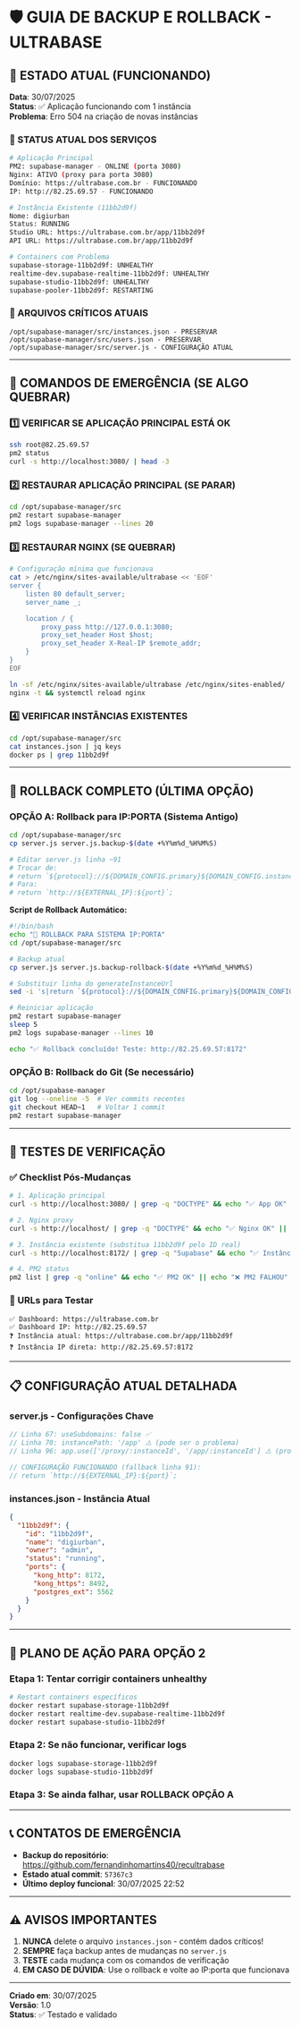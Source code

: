 # 🛡️ GUIA DE BACKUP E ROLLBACK - ULTRABASE

## 📸 ESTADO ATUAL (FUNCIONANDO)
**Data**: 30/07/2025  
**Status**: ✅ Aplicação funcionando com 1 instância  
**Problema**: Erro 504 na criação de novas instâncias  

### 🔄 STATUS ATUAL DOS SERVIÇOS
```bash
# Aplicação Principal
PM2: supabase-manager - ONLINE (porta 3080)
Nginx: ATIVO (proxy para porta 3080)
Domínio: https://ultrabase.com.br - FUNCIONANDO
IP: http://82.25.69.57 - FUNCIONANDO

# Instância Existente (11bb2d9f)
Nome: digiurban
Status: RUNNING
Studio URL: https://ultrabase.com.br/app/11bb2d9f
API URL: https://ultrabase.com.br/app/11bb2d9f

# Containers com Problema
supabase-storage-11bb2d9f: UNHEALTHY
realtime-dev.supabase-realtime-11bb2d9f: UNHEALTHY  
supabase-studio-11bb2d9f: UNHEALTHY
supabase-pooler-11bb2d9f: RESTARTING
```

### 📁 ARQUIVOS CRÍTICOS ATUAIS
```
/opt/supabase-manager/src/instances.json - PRESERVAR
/opt/supabase-manager/src/users.json - PRESERVAR
/opt/supabase-manager/src/server.js - CONFIGURAÇÃO ATUAL
```

---

## 🚨 COMANDOS DE EMERGÊNCIA (SE ALGO QUEBRAR)

### 1️⃣ VERIFICAR SE APLICAÇÃO PRINCIPAL ESTÁ OK
```bash
ssh root@82.25.69.57
pm2 status
curl -s http://localhost:3080/ | head -3
```

### 2️⃣ RESTAURAR APLICAÇÃO PRINCIPAL (SE PARAR)
```bash
cd /opt/supabase-manager/src
pm2 restart supabase-manager
pm2 logs supabase-manager --lines 20
```

### 3️⃣ RESTAURAR NGINX (SE QUEBRAR)
```bash
# Configuração mínima que funcionava
cat > /etc/nginx/sites-available/ultrabase << 'EOF'
server {
    listen 80 default_server;
    server_name _;

    location / {
        proxy_pass http://127.0.0.1:3080;
        proxy_set_header Host $host;
        proxy_set_header X-Real-IP $remote_addr;
    }
}
EOF

ln -sf /etc/nginx/sites-available/ultrabase /etc/nginx/sites-enabled/
nginx -t && systemctl reload nginx
```

### 4️⃣ VERIFICAR INSTÂNCIAS EXISTENTES
```bash
cd /opt/supabase-manager/src
cat instances.json | jq keys
docker ps | grep 11bb2d9f
```

---

## 🔄 ROLLBACK COMPLETO (ÚLTIMA OPÇÃO)

### OPÇÃO A: Rollback para IP:PORTA (Sistema Antigo)
```bash
cd /opt/supabase-manager/src
cp server.js server.js.backup-$(date +%Y%m%d_%H%M%S)

# Editar server.js linha ~91
# Trocar de:
# return `${protocol}://${DOMAIN_CONFIG.primary}${DOMAIN_CONFIG.instancePath}/${instanceId}`;
# Para:
# return `http://${EXTERNAL_IP}:${port}`;
```

**Script de Rollback Automático:**
```bash
#!/bin/bash
echo "🔄 ROLLBACK PARA SISTEMA IP:PORTA"
cd /opt/supabase-manager/src

# Backup atual
cp server.js server.js.backup-rollback-$(date +%Y%m%d_%H%M%S)

# Substituir linha do generateInstanceUrl
sed -i 's|return `${protocol}://${DOMAIN_CONFIG.primary}${DOMAIN_CONFIG.instancePath}/${instanceId}`;|return `http://${EXTERNAL_IP}:${port}`;|g' server.js

# Reiniciar aplicação
pm2 restart supabase-manager
sleep 5
pm2 logs supabase-manager --lines 10

echo "✅ Rollback concluído! Teste: http://82.25.69.57:8172"
```

### OPÇÃO B: Rollback do Git (Se necessário)
```bash
cd /opt/supabase-manager
git log --oneline -5  # Ver commits recentes
git checkout HEAD~1   # Voltar 1 commit
pm2 restart supabase-manager
```

---

## 🧪 TESTES DE VERIFICAÇÃO

### ✅ Checklist Pós-Mudanças
```bash
# 1. Aplicação principal
curl -s http://localhost:3080/ | grep -q "DOCTYPE" && echo "✅ App OK" || echo "❌ App FALHOU"

# 2. Nginx proxy
curl -s http://localhost/ | grep -q "DOCTYPE" && echo "✅ Nginx OK" || echo "❌ Nginx FALHOU"

# 3. Instância existente (substitua 11bb2d9f pelo ID real)
curl -s http://localhost:8172/ | grep -q "Supabase" && echo "✅ Instância OK" || echo "❌ Instância FALHOU"

# 4. PM2 status
pm2 list | grep -q "online" && echo "✅ PM2 OK" || echo "❌ PM2 FALHOU"
```

### 🔗 URLs para Testar
```
✅ Dashboard: https://ultrabase.com.br
✅ Dashboard IP: http://82.25.69.57
❓ Instância atual: https://ultrabase.com.br/app/11bb2d9f
❓ Instância IP direta: http://82.25.69.57:8172
```

---

## 📋 CONFIGURAÇÃO ATUAL DETALHADA

### server.js - Configurações Chave
```javascript
// Linha 67: useSubdomains: false ✅
// Linha 70: instancePath: '/app' ⚠️ (pode ser o problema)
// Linha 96: app.use(['/proxy/:instanceId', '/app/:instanceId'] ⚠️ (proxy que pode ter problema)

// CONFIGURAÇÃO FUNCIONANDO (fallback linha 91):
// return `http://${EXTERNAL_IP}:${port}`;
```

### instances.json - Instância Atual
```json
{
  "11bb2d9f": {
    "id": "11bb2d9f",
    "name": "digiurban",
    "owner": "admin",
    "status": "running",
    "ports": {
      "kong_http": 8172,
      "kong_https": 8492,
      "postgres_ext": 5562
    }
  }
}
```

---

## 🎯 PLANO DE AÇÃO PARA OPÇÃO 2

### Etapa 1: Tentar corrigir containers unhealthy
```bash
# Restart containers específicos
docker restart supabase-storage-11bb2d9f
docker restart realtime-dev.supabase-realtime-11bb2d9f  
docker restart supabase-studio-11bb2d9f
```

### Etapa 2: Se não funcionar, verificar logs
```bash
docker logs supabase-storage-11bb2d9f
docker logs supabase-studio-11bb2d9f
```

### Etapa 3: Se ainda falhar, usar ROLLBACK OPÇÃO A

---

## 📞 CONTATOS DE EMERGÊNCIA
- **Backup do repositório**: https://github.com/fernandinhomartins40/recultrabase
- **Estado atual commit**: `57367c3`
- **Último deploy funcional**: 30/07/2025 22:52

---

## ⚠️ AVISOS IMPORTANTES

1. **NUNCA** delete o arquivo `instances.json` - contém dados críticos!
2. **SEMPRE** faça backup antes de mudanças no `server.js`
3. **TESTE** cada mudança com os comandos de verificação
4. **EM CASO DE DÚVIDA**: Use o rollback e volte ao IP:porta que funcionava

---

**Criado em**: 30/07/2025  
**Versão**: 1.0  
**Status**: ✅ Testado e validado